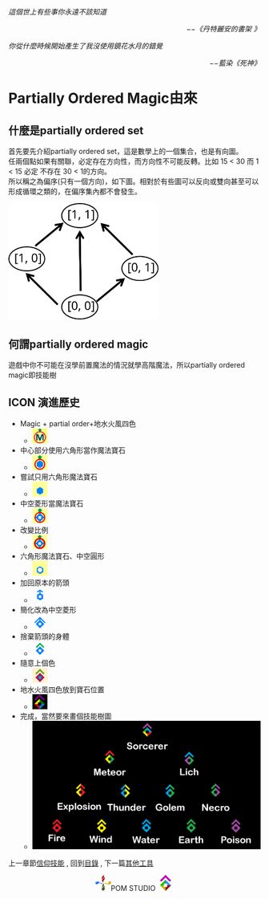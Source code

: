 *這個世上有些事你永遠不該知道*  
<p align="right"><i>−−《丹特麗安的書架 》</i></p>

*你從什麼時候開始產生了我沒使用鏡花水月的錯覺*  
<p align="right"><i>−−藍染《死神》</i></p>


# Partially Ordered Magic由來

## 什麼是partially ordered set
首先要先介紹partially ordered set，這是數學上的一個集合，也是有向圖。  
任兩個點如果有關聯，必定存在方向性，而方向性不可能反轉。比如 15 < 30 而 1 < 15 必定 不存在 30 < 1的方向。  
所以稱之為偏序(只有一個方向)，如下圖。相對於有些圖可以反向或雙向甚至可以形成循環之類的，在偏序集內都不會發生。   

<img src="./PartiallyOrdered.svg" Width="300" />

## 何謂partially ordered magic
遊戲中你不可能在沒學前置魔法的情況就學高階魔法，所以partially ordered magic即技能樹


## ICON 演進歷史
 * Magic + partial order+地水火風四色
   * <img src="/../../../Icon/Evolution/001.png" Width="30" />
 * 中心部分使用六角形當作魔法寶石
   * <img src="/../../../Icon/Evolution/002.png" Width="30" />
 * 嘗試只用六角形魔法寶石
   * <img src="/../../../Icon/Evolution/003.png" Width="30" />
 * 中空菱形當魔法寶石
   * <img src="/../../../Icon/Evolution/004.png" Width="30" />
 * 改變比例
   * <img src="/../../../Icon/Evolution/005.png" Width="30" />
 * 六角形魔法寶石、中空圓形
   * <img src="/../../../Icon/Evolution/006.png" Width="30" />
 * 加回原本的箭頭
   * <img src="/../../../Icon/Evolution/007.png" Width="30" />
 * 簡化改為中空菱形
   * <img src="/../../../Icon/Evolution/008.png" Width="30" />
 * 捨棄箭頭的身體
   * <img src="/../../../Icon/Evolution/009.png" Width="30" />
 * 隨意上個色
   * <img src="/../../../Icon/Evolution/010.png" Width="30" />
 * 地水火風四色放到寶石位置
   * <img src="/../../../Icon/Evolution/011.png" Width="30" />
 * 完成，當然要來畫個技能樹圖
   * <img src="/../../../Icon/Evolution/012.png" Width="500" />

上一章節[信仰技能](https://partiallyorderedmagic.github.io/Setting/Ch3/Faith) ,
回到[目錄](https://partiallyorderedmagic.github.io/#appendix) ,
下一篇[其他工具](https://partiallyorderedmagic.github.io/Setting/Appendix/Tools) 


<p align="center"><img src="/../../../Icon/Design/4Element.svg" Height="32" />POM STUDIO <img src="/../../../Icon/Transparent/POM.png" Height="32" /></p>
